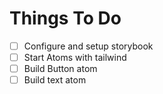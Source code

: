 # Things To Do

- [ ] Configure and setup storybook
- [ ] Start Atoms with tailwind
- [ ] Build Button atom
- [ ] Build text atom
